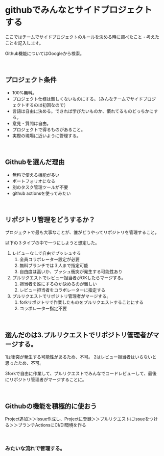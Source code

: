 # githubでみんなとサイドプロジェクトする

ここではチームでサイドプロジェクトのルールを決める時に調べたこと・考えたことを記入します。

Github機能についてはGoogleから検索。

<br>

## プロジェクト条件

* 100%無料。
* プロジェクト仕様は難しくないものにする。（みんなチームでサイドプロジェクトするのは初回なので）
* 言語は自由に決める。できれば学びたいものか、慣れてるものどっちかにする。
* 意見・質問は自由。
* プロジェクトで得るものがあること。
* 実際の現場に近いように管理する。

<br>

## Githubを選んだ理由

* 無料で使える機能が多い
* ポートフォリオになる
* 別のタスク管理ツールが不要
* github actionsを使ってみたい

<br>

##  リポジトリ管理をどうするか？

プロジェクトで最も大事なことが、誰がどうやってリポジトリを管理すること。

以下の３タイプの中で一つにしようと想定した。

1. レビューなしで自由でプッシュする
   1. 全員コラボレーター設定が必要
   2. 無料ブランチでは３人まで指定可能
   3. 自由度は高いか、プッシュ衝突が発生する可能性あり
3. プルリクエストでレビュー担当者がOKしたらマージする。
   1. 担当者を誰にするのか決めるのが難しい
   2. レビュー担当者をコラボレーターに指定する
5. プルリクエストでリポジトリ管理者がマージする。
   1. forkリポジトリで作業したものをプルリクエストすることにする
   2. コラボレーター指定不要

<br>

## 選んだのは3.プルリクエストでリポジトリ管理者がマージする。

1は衝突が発生する可能性があるため、不可。
2はレビュー担当者はいらないと思ったため、不可。

3forkで自由に作業して、プルリクエストでみんなでコードレビューして、最後にリポジトリ管理者がマージすることに。

<br>

## Githubの機能を積極的に使おう

Project追加＞＞Issue作成し、Projectに登録＞＞プルリクエストにIssueをつける＞＞ブランチActionsにCI/DI環境を作る

<br> 

### みたいな流れで管理する。

<br>
<!-- TODO: Project Issue Actionsについては今度追加 -->

